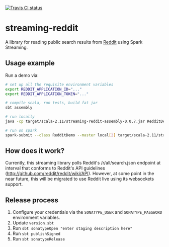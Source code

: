 [![Travis CI status](https://api.travis-ci.org/CatalystCode/streaming-reddit.svg?branch=master)](https://travis-ci.org/CatalystCode/streaming-reddit)

# streaming-reddit

A library for reading public search results from [Reddit](https://reddit.com/dev/api) using Spark Streaming.

## Usage example ##

Run a demo via:

```sh
# set up all the requisite environment variables
export REDDIT_APPLICATION_ID="..."
export REDDIT_APPLICATION_TOKEN="..."

# compile scala, run tests, build fat jar
sbt assembly

# run locally
java -cp target/scala-2.11/streaming-reddit-assembly-0.0.7.jar RedditDemo standalone

# run on spark
spark-submit --class RedditDemo --master local[2] target/scala-2.11/streaming-reddit-assembly-0.0.7.jar spark
```

## How does it work? ##

Currently, this streaming library polls Reddit's /r/all/search.json endpoint at interval that conforms to Reddit's API guidelines (http://github.com/reddit/reddit/wiki/API). However, at some point in the near future, this will be migrated to use Reddit live using its websockets support.

## Release process ##

1. Configure your credentials via the `SONATYPE_USER` and `SONATYPE_PASSWORD` environment variables.
2. Update `version.sbt`
3. Run `sbt sonatypeOpen "enter staging description here"`
4. Run `sbt publishSigned`
5. Run `sbt sonatypeRelease`
